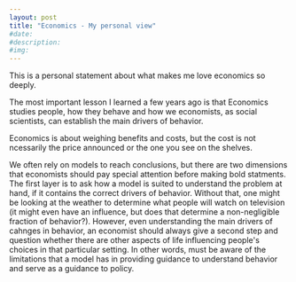 ```yaml
---
layout: post
title: "Economics - My personal view"
#date: 
#description: 
#img:  
---
```


This is a personal statement about what makes me love economics so deeply.

The most important lesson I learned a few years ago is that Economics studies people, how they behave and how we economists, as social scientists, can establish the main drivers of behavior.

Economics is about weighing benefits and costs, but the cost is not ncessarily the price announced or the one you see on the shelves.

We often rely on models to reach conclusions, but there are two dimensions that economists should pay special attention before making bold statments. The first layer is to ask how a model is suited to understand the problem at hand, if it contains the correct drivers of behavior. Without that, one might be looking at the weather to determine what people will watch on television (it might even have an influence, but does that determine a non-negligible fraction of behavior?). However, even understanding the main drivers of cahnges in behavior, an economist should always give a second step and question whether there are other aspects of life influencing people's choices in that particular setting. In other words, must be aware of the limitations that a model has in providing guidance to understand behavior and serve as a guidance to policy.